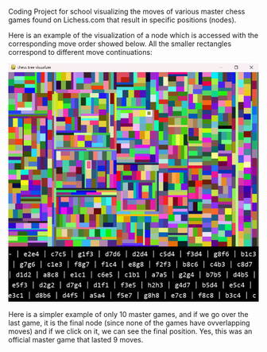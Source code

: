 Coding Project for school visualizing the moves of various master chess games found on Lichess.com that result in specific positions (nodes). 

Here is an example of the visualization of a node which is accessed with the corresponding move order showed below. All the smaller rectangles correspond to different move continuations:

![image](chess-python.png)

Here is a simpler example of only 10 master games, and if we go over the last game, it is the final node (since none of the games have ovverlapping moves) and if we click on it, we can see the final position. Yes, this was an official master game that lasted 9 moves.

